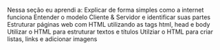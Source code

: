 Nessa seção eu aprendi a:
Explicar de forma simples como a internet funciona
Entender o modelo Cliente & Servidor e identificar suas partes
Estruturar páginas web com HTML utilizando as tags html, head e body
Utilizar o HTML para estruturar textos e títulos
Utilziar o HTML para criar listas, links e adicionar imagens
